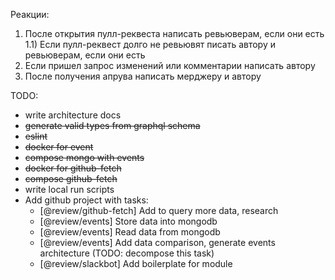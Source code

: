 Реакции:
1) После открытия пулл-реквеста написать ревьюверам, если они есть
    1.1) Если пулл-реквест долго не ревьювят писать автору и ревьюверам, если они есть
2) Если пришел запрос изменений или комментарии написать автору 
3) После получения апрува написать мерджеру и автору

TODO:
- write architecture docs
- ~~generate valid types from graphql schema~~
- ~~eslint~~
- ~~docker for event~~
- ~~compose mongo with events~~
- ~~docker for github-fetch~~
- ~~compose github-fetch~~
- write local run scripts
- Add github project with tasks:
    - [@review/github-fetch] Add to query more data, research
    - [@review/events] Store data into mongodb
    - [@review/events] Read data from mongodb
    - [@review/events] Add data comparison, generate events architecture (TODO: decompose this task)
    - [@review/slackbot] Add boilerplate for module
